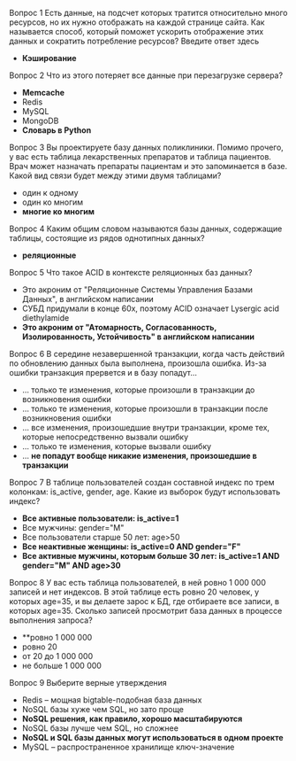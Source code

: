 
Вопрос 1
Есть данные, на подсчет которых тратится относительно много ресурсов, но их нужно отображать на каждой странице сайта. Как называется способ, который поможет ускорить отображение этих данных и сократить потребление ресурсов?
Введите ответ здесь
 * **Кэширование**
 
Вопрос 2
Что из этого потеряет все данные при перезагрузке сервера?
 * **Memcache**
 * Redis
 * MySQL
 * MongoDB
 * **Словарь в Python** 

Вопрос 3
Вы проектируете базу данных поликлиники. Помимо прочего, у вас есть таблица лекарственных препаратов и таблица пациентов. Врач может назначать препараты пациентам и это запоминается в базе. Какой вид связи будет между этими двумя таблицами?
 * один к одному
 * один ко многим
 * **многие ко многим**

Вопрос 4
Каким общим словом называются базы данных, содержащие таблицы, состоящие из рядов однотипных данных?
 *  **реляционные**

Вопрос 5
Что такое ACID в контексте реляционных баз данных?
 * Это акроним от "Реляционные Системы Управления Базами Данных", в английском написании
 * СУБД придумали в конце 60х, поэтому ACID означает Lysergic acid diethylamide
 * **Это акроним от "Атомарность, Согласованность, Изолированность, Устойчивость" в английском написании**

Вопрос 6
В середине незавершенной транзакции, когда часть действий по обновлению данных была выполнена, произошла ошибка. Из-за ошибки транзакция прервется и в базу попадут... 
 * ... только те изменения, которые произошли в транзакции до возникновения ошибки
 * ... только те изменения, которые произошли в транзакции после возникновения ошибки
 * ... все изменения, произошедшие внутри транзакции, кроме тех, которые непосредственно вызвали ошибку
 * ... только те изменения, которые вызвали ошибку
 * ... **не попадут вообще никакие изменения, произошедшие в транзакции**

Вопрос 7
В таблице пользователей создан составной индекс по трем колонкам: is_active, gender, age. Какие из выборок будут использовать индекс?
 * **Все активные пользователи: is_active=1**
 * Все мужчины: gender="M"
 * Все пользователи старше 50 лет: age>50
 * **Все неактивные женщины: is_active=0 AND gender="F"**
 * **Все активные мужчины, которым больше 30 лет: is_active=1 AND gender="M" AND age>30**

Вопрос 8
У вас есть таблица пользователей, в ней ровно 1 000 000 записей и нет индексов. В этой таблице есть ровно 20 человек, у которых age=35, и вы делаете зарос к БД, где отбираете все записи, в которых age=35. Сколько записей просмотрит база данных в процессе выполнения запроса?
 * **ровно 1 000 000
 * ровно 20
 * от 20 до 1 000 000
 * не больше 1 000 000

Вопрос 9
Выберите верные утверждения

 * Redis – мощная bigtable-подобная база данных
 * NoSQL базы хуже чем SQL, но зато проще
 * **NoSQL решения, как правило, хорошо масштабируются**
 * NoSQL базы лучше чем SQL, но сложнее
 * **NoSQL и SQL базы данных могут использоваться в одном проекте**
 * MySQL – распространенное хранилище ключ-значение